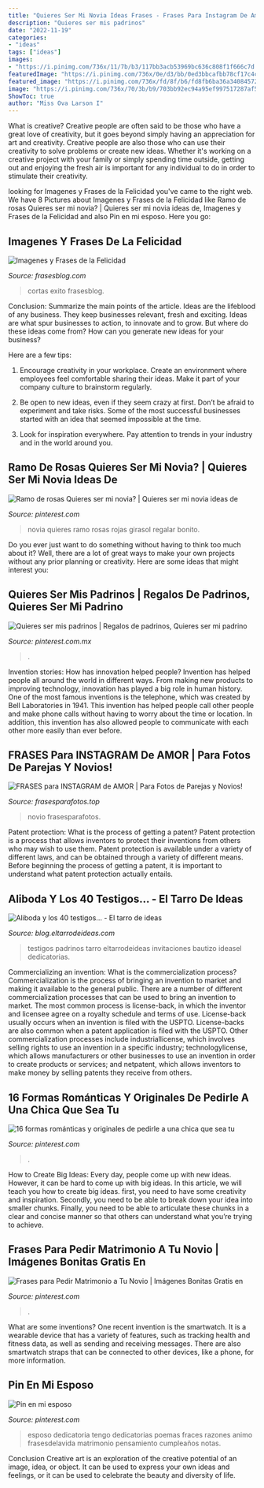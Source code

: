```yaml
---
title: "Quieres Ser Mi Novia Ideas Frases - Frases Para Instagram De Amor"
description: "Quieres ser mis padrinos"
date: "2022-11-19"
categories:
- "ideas"
tags: ["ideas"]
images:
- "https://i.pinimg.com/736x/11/7b/b3/117bb3acb53969bc636c808f1f666c7d.jpg"
featuredImage: "https://i.pinimg.com/736x/0e/d3/bb/0ed3bbcafbb78cf17c4ccb7d91e1886e.jpg"
featured_image: "https://i.pinimg.com/736x/fd/8f/b6/fd8fb6ba36a34084572f3ff05edd2217.jpg"
image: "https://i.pinimg.com/736x/70/3b/b9/703bb92ec94a95ef997517287af5ce4d.jpg"
ShowToc: true
author: "Miss Ova Larson I"
---
```



What is creative?
Creative people are often said to be those who have a great love of creativity, but it goes beyond simply having an appreciation for art and creativity. Creative people are also those who can use their creativity to solve problems or create new ideas. Whether it's working on a creative project with your family or simply spending time outside, getting out and enjoying the fresh air is important for any individual to do in order to stimulate their creativity.

	

		
looking for Imagenes y Frases de la Felicidad you've came to the right web. We have 8 Pictures about Imagenes y Frases de la Felicidad like Ramo de rosas Quieres ser mi novia? | Quieres ser mi novia ideas de, Imagenes y Frases de la Felicidad and also Pin en mi esposo. Here you go:
		
    
## Imagenes Y Frases De La Felicidad

<img loading=lazy src="http://frasesblog.com/wp-content/uploads/2018/03/imagenes-con-frases-de-la-felicidad.jpg" onerror="this.onerror=null;this.src='https://tse4.mm.bing.net/th?id=OIP.r43gQpq8x5RZLrDp6MWtuQHaFj&amp;pid=15.1';" alt="Imagenes y Frases de la Felicidad">

_Source: frasesblog.com_

>cortas exito frasesblog. 

	

Conclusion: Summarize the main points of the article.
Ideas are the lifeblood of any business. They keep businesses relevant, fresh and exciting. Ideas are what spur businesses to action, to innovate and to grow.
But where do these ideas come from? How can you generate new ideas for your business?

Here are a few tips:

1. Encourage creativity in your workplace. Create an environment where employees feel comfortable sharing their ideas. Make it part of your company culture to brainstorm regularly.

2. Be open to new ideas, even if they seem crazy at first. Don’t be afraid to experiment and take risks. Some of the most successful businesses started with an idea that seemed impossible at the time.

3. Look for inspiration everywhere. Pay attention to trends in your industry and in the world around you.

    
## Ramo De Rosas Quieres Ser Mi Novia? | Quieres Ser Mi Novia Ideas De

<img loading=lazy src="https://i.pinimg.com/736x/fd/8f/b6/fd8fb6ba36a34084572f3ff05edd2217.jpg" onerror="this.onerror=null;this.src='https://tse1.mm.bing.net/th?id=OIP.F8TTbJu4ZrwaD6PU79fXxgHaJ3&amp;pid=15.1';" alt="Ramo de rosas Quieres ser mi novia? | Quieres ser mi novia ideas de">

_Source: pinterest.com_

>novia quieres ramo rosas rojas girasol regalar bonito. 

	

Do you ever just want to do something without having to think too much about it? Well, there are a lot of great ways to make your own projects without any prior planning or creativity. Here are some ideas that might interest you: 

    
## Quieres Ser Mis Padrinos | Regalos De Padrinos, Quieres Ser Mi Padrino

<img loading=lazy src="https://i.pinimg.com/736x/11/7b/b3/117bb3acb53969bc636c808f1f666c7d.jpg" onerror="this.onerror=null;this.src='https://tse1.mm.bing.net/th?id=OIP.uPbZ3UxC3TY8swQhENFHWwHaJ4&amp;pid=15.1';" alt="Quieres ser mis padrinos | Regalos de padrinos, Quieres ser mi padrino">

_Source: pinterest.com.mx_

>. 

	

Invention stories: How has innovation helped people?
Invention has helped people all around the world in different ways. From making new products to improving technology, innovation has played a big role in human history. One of the most famous inventions is the telephone, which was created by Bell Laboratories in 1941. This invention has helped people call other people and make phone calls without having to worry about the time or location. In addition, this invention has also allowed people to communicate with each other more easily than ever before.

    
## FRASES Para INSTAGRAM De AMOR | Para Fotos De Parejas Y Novios!

<img loading=lazy src="http://frasesparafotos.top/wp-content/uploads/2019/11/frases-amor-instagram.jpg" onerror="this.onerror=null;this.src='https://tse4.mm.bing.net/th?id=OIP.S-KyhSN_03yjl6xLTFIQjAHaLH&amp;pid=15.1';" alt="FRASES para INSTAGRAM de AMOR | Para Fotos de Parejas y Novios!">

_Source: frasesparafotos.top_

>novio frasesparafotos. 

	

Patent protection: What is the process of getting a patent?
Patent protection is a process that allows inventors to protect their inventions from others who may wish to use them. Patent protection is available under a variety of different laws, and can be obtained through a variety of different means. Before beginning the process of getting a patent, it is important to understand what patent protection actually entails.

    
## Aliboda Y Los 40 Testigos... - El Tarro De Ideas

<img loading=lazy src="http://eltarrodeideas.files.wordpress.com/2013/03/testigos-eltarrodeideas2.jpg" onerror="this.onerror=null;this.src='https://tse3.mm.bing.net/th?id=OIP.o_SzOszaxzW-VBVx5cpuGwHaFr&amp;pid=15.1';" alt="Aliboda y los 40 testigos... - El tarro de ideas">

_Source: blog.eltarrodeideas.com_

>testigos padrinos tarro eltarrodeideas invitaciones bautizo ideasel dedicatorias. 

	

Commercializing an invention: What is the commercialization process?
Commercialization is the process of bringing an invention to market and making it available to the general public. There are a number of different commercialization processes that can be used to bring an invention to market. The most common process is license-back, in which the inventor and licensee agree on a royalty schedule and terms of use. License-back usually occurs when an invention is filed with the USPTO. License-backs are also common when a patent application is filed with the USPTO. Other commercialization processes include industriallicense, which involves selling rights to use an invention in a specific industry; technologylicense, which allows manufacturers or other businesses to use an invention in order to create products or services; and netpatent, which allows inventors to make money by selling patents they receive from others.

    
## 16 Formas Románticas Y Originales De Pedirle A Una Chica Que Sea Tu

<img loading=lazy src="https://i.pinimg.com/736x/70/3b/b9/703bb92ec94a95ef997517287af5ce4d.jpg" onerror="this.onerror=null;this.src='https://tse4.mm.bing.net/th?id=OIP.2T4Ib0Q6D9DHvT7w9eSJRgHaHZ&amp;pid=15.1';" alt="16 formas románticas y originales de pedirle a una chica que sea tu">

_Source: pinterest.com_

>. 

	

How to Create Big Ideas:
Every day, people come up with new ideas. However, it can be hard to come up with big ideas. In this article, we will teach you how to create big ideas. first, you need to have some creativity and inspiration. Secondly, you need to be able to break down your idea into smaller chunks. Finally, you need to be able to articulate these chunks in a clear and concise manner so that others can understand what you’re trying to achieve.

    
## Frases Para Pedir Matrimonio A Tu Novio | Imágenes Bonitas Gratis En

<img loading=lazy src="https://i.pinimg.com/originals/92/f9/6c/92f96c83cc418fd856732a88c7ecea9d.png" onerror="this.onerror=null;this.src='https://tse2.mm.bing.net/th?id=OIP.xc1sqIvtC6LIoj1nfawNQgHaLH&amp;pid=15.1';" alt="Frases para Pedir Matrimonio a Tu Novio | Imágenes Bonitas Gratis en">

_Source: pinterest.com_

>. 

	

What are some inventions?
One recent invention is the smartwatch. It is a wearable device that has a variety of features, such as tracking health and fitness data, as well as sending and receiving messages. There are also smartwatch straps that can be connected to other devices, like a phone, for more information.

    
## Pin En Mi Esposo

<img loading=lazy src="https://i.pinimg.com/736x/0e/d3/bb/0ed3bbcafbb78cf17c4ccb7d91e1886e.jpg" onerror="this.onerror=null;this.src='https://tse1.mm.bing.net/th?id=OIP.N70T86781EArIFR9iAOG3gHaHa&amp;pid=15.1';" alt="Pin en mi esposo">

_Source: pinterest.com_

>esposo dedicatoria tengo dedicatorias poemas fraces razones animo frasesdelavida matrimonio pensamiento cumpleaños notas. 

	

Conclusion
Creative art is an exploration of the creative potential of an image, idea, or object. It can be used to express your own ideas and feelings, or it can be used to celebrate the beauty and diversity of life.

